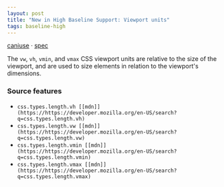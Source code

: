 ```yaml
---
layout: post
title: "New in High Baseline Support: Viewport units"
tags: baseline-high
---
```


[caniuse](https://caniuse.com/?search=viewport-units) · [spec](https://drafts.csswg.org/css-values-4/#viewport-relative-lengths)

The `vw`, `vh`, `vmin`, and `vmax` CSS viewport units are relative to the size of the viewport, and are used to size elements in relation to the viewport's dimensions.

### Source features

- ``css.types.length.vh [[mdn]](https://https://developer.mozilla.org/en-US/search?q=css.types.length.vh)``
- ``css.types.length.vw [[mdn]](https://https://developer.mozilla.org/en-US/search?q=css.types.length.vw)``
- ``css.types.length.vmin [[mdn]](https://https://developer.mozilla.org/en-US/search?q=css.types.length.vmin)``
- ``css.types.length.vmax [[mdn]](https://https://developer.mozilla.org/en-US/search?q=css.types.length.vmax)``
